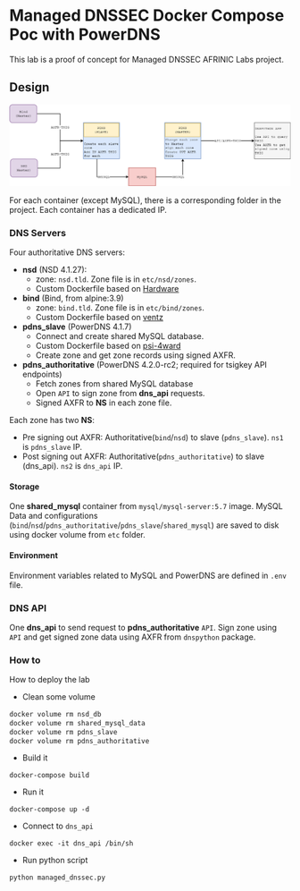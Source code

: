 # Managed DNSSEC Docker Compose Poc with PowerDNS #

This lab is a proof of concept for Managed DNSSEC AFRINIC Labs project. 


## Design ##
![Design Overview](diagram.png)

For each container (except MySQL), there is a corresponding folder in the project. Each container has a dedicated IP.

### DNS Servers ###
Four authoritative DNS servers:
* **nsd** (NSD 4.1.27):
  - zone: `nsd.tld`. Zone file is in `etc/nsd/zones`.
  - Custom Dockerfile based on [Hardware](https://github.com/hardware/nsd-dnssec/blob/master/Dockerfile)
* **bind** (Bind, from alpine:3.9)
  - zone: `bind.tld`. Zone file is in `etc/bind/zones`.
  - Custom Dockerfile based on [ventz](https://github.com/ventz/docker-bind/blob/master/container/Dockerfile)
* **pdns_slave** (PowerDNS 4.1.7)
  - Connect and create shared MySQL database.
  - Custom Dockerfile based on [psi-4ward](https://github.com/psi-4ward/docker-powerdns/blob/master/Dockerfile)
  - Create zone and get zone records using signed AXFR.
* **pdns_authoritative** (PowerDNS 4.2.0-rc2; required for tsigkey API endpoints)
  - Fetch zones from shared MySQL database
  - Open `API` to sign zone from  **dns_api** requests.
  - Signed AXFR to **NS** in each zone file.

Each zone has two **NS**:
  - Pre signing out AXFR: Authoritative(`bind`/`nsd`) to slave (`pdns_slave`). `ns1` is `pdns_slave` IP.
  - Post signing out AXFR: Authoritative(`pdns_authoritative`) to slave (dns_api). `ns2` is `dns_api` IP.


#### Storage ####
One **shared_mysql** container from `mysql/mysql-server:5.7` image. MySQL Data and configurations (`bind`/`nsd`/`pdns_authoritative`/`pdns_slave`/`shared_mysql`) are saved to disk using docker volume from `etc` folder.

#### Environment ####
Environment variables related to MySQL and PowerDNS are defined in `.env` file.

### DNS API ###
One **dns_api** to send request to **pdns_authoritative** `API`. Sign zone using `API` and get signed zone data using AXFR from `dnspython` package.

### How to ###
How to deploy the lab
* Clean some volume
```
docker volume rm nsd_db
docker volume rm shared_mysql_data
docker volume rm pdns_slave
docker volume rm pdns_authoritative
```
* Build it
```
docker-compose build
```
* Run it
```
docker-compose up -d
```
* Connect to `dns_api`
```
docker exec -it dns_api /bin/sh
```
* Run python script
```
python managed_dnssec.py
```
